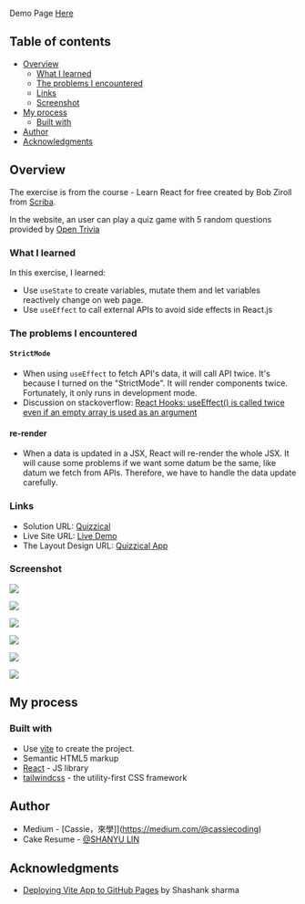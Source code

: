Demo Page [Here](https://12cassie34.github.io/quizzical/)

## Table of contents

- [Overview](#overview)
  - [What I learned](#what-i-learned)
  - [The problems I encountered](#the-problems-i-encountered)
  - [Links](#links)
  - [Screenshot](#screenshot)
- [My process](#my-process)
  - [Built with](#built-with)
- [Author](#author)
- [Acknowledgments](#acknowledgments)

## Overview
The exercise is from the course - Learn React for free created by Bob Ziroll from [Scriba](https://scrimba.com/).

In the website, an user can play a quiz game with 5 random questions provided by [Open Trivia](https://opentdb.com/)

### What I learned
In this exercise, I learned:
- Use `useState` to create variables, mutate them and let variables reactively change on web page.
- Use `useEffect` to call external APIs to avoid side effects in React.js

### The problems I encountered
#### `StrictMode`
- When using `useEffect` to fetch API's data, it will call API twice. It's because I turned on the "StrictMode". It will render components twice. Fortunately, it only runs in development mode.
- Discussion on stackoverflow: [React Hooks: useEffect() is called twice even if an empty array is used as an argument](https://stackoverflow.com/questions/60618844/react-hooks-useeffect-is-called-twice-even-if-an-empty-array-is-used-as-an-ar)

#### re-render
- When a data is updated in a JSX, React will re-render the whole JSX. It will cause some problems if we want some datum be the same, like datum we fetch from APIs. Therefore, we have to handle the data update carefully.

### Links
- Solution URL: [Quizzical](https://github.com/12cassie34/quizzical)
- Live Site URL: [Live Demo](https://12cassie34.github.io/quizzical/)
- The Layout Design URL: [Quizzical App](https://www.figma.com/file/E9S5iPcm10f0RIHK8mCqKL/Quizzical-App?node-id=0%3A1)

### Screenshot
![](https://i.imgur.com/jJNxplM.jpg)

![](https://i.imgur.com/BuTIBr4.png)

![](https://i.imgur.com/JxD0Gbe.png)

![](https://i.imgur.com/464HcZh.png)

![](https://i.imgur.com/zveJVp9.png)

![](https://i.imgur.com/mUqHudI.png)


## My process

### Built with

- Use [vite](https://vitejs.dev/) to create the project. 
- Semantic HTML5 markup
- [React](https://reactjs.org/) - JS library
- [tailwindcss](https://tailwindcss.com/) - the utility-first CSS framework

## Author

- Medium - [Cassie，來學]](https://medium.com/@cassiecoding)
- Cake Resume - [@SHANYU LIN](https://www.cakeresume.com/me/shanyu-lin)

## Acknowledgments
- [Deploying Vite App to GitHub Pages](https://dev.to/shashannkbawa/deploying-vite-app-to-github-pages-3ane) by Shashank sharma
